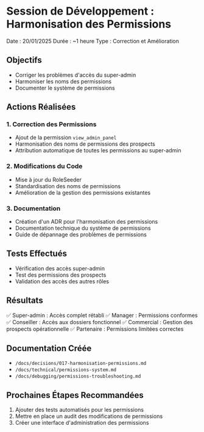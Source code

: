 # Session de Développement : Harmonisation des Permissions

Date : 20/01/2025
Durée : ~1 heure
Type : Correction et Amélioration

## Objectifs
- Corriger les problèmes d'accès du super-admin
- Harmoniser les noms des permissions
- Documenter le système de permissions

## Actions Réalisées

### 1. Correction des Permissions
- Ajout de la permission `view_admin_panel`
- Harmonisation des noms de permissions des prospects
- Attribution automatique de toutes les permissions au super-admin

### 2. Modifications du Code
- Mise à jour du RoleSeeder
- Standardisation des noms de permissions
- Amélioration de la gestion des permissions existantes

### 3. Documentation
- Création d'un ADR pour l'harmonisation des permissions
- Documentation technique du système de permissions
- Guide de dépannage des problèmes de permissions

## Tests Effectués
- Vérification des accès super-admin
- Test des permissions des prospects
- Validation des accès des autres rôles

## Résultats
✅ Super-admin : Accès complet rétabli
✅ Manager : Permissions conformes
✅ Conseiller : Accès aux dossiers fonctionnel
✅ Commercial : Gestion des prospects opérationnelle
✅ Partenaire : Permissions limitées correctes

## Documentation Créée
- `/docs/decisions/017-harmonisation-permissions.md`
- `/docs/technical/permissions-system.md`
- `/docs/debugging/permissions-troubleshooting.md`

## Prochaines Étapes Recommandées
1. Ajouter des tests automatisés pour les permissions
2. Mettre en place un audit des modifications de permissions
3. Créer une interface d'administration des permissions
